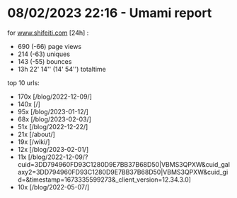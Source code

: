 # 08/02/2023 22:16 - Umami report
for www.shifeiti.com [24h] :

 - 690 (-66) page views
 - 214 (-63) uniques
 - 143 (-55) bounces
 - 13h 22' 14'' (14' 54'') totaltime


top 10 urls:
 - 170x [/blog/2022-12-09/]
 - 140x [/]
 - 95x [/blog/2023-01-12/]
 - 68x [/blog/2023-02-03/]
 - 51x [/blog/2022-12-22/]
 - 21x [/about/]
 - 19x [/wiki/]
 - 12x [/blog/2023-02-01/]
 - 11x [/blog/2022-12-09/?cuid=3DD794960FD93C1280D9E7BB37B68D50|VBMS3QPXW&cuid_galaxy2=3DD794960FD93C1280D9E7BB37B68D50|VBMS3QPXW&cuid_gid=&timestamp=1673335599273&_client_version=12.34.3.0]
 - 10x [/blog/2022-05-07/]


